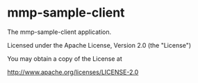 mmp-sample-client
=================

The mmp-sample-client application.

Licensed under the Apache License, Version 2.0 (the "License")

You may obtain a copy of the License at

http://www.apache.org/licenses/LICENSE-2.0

